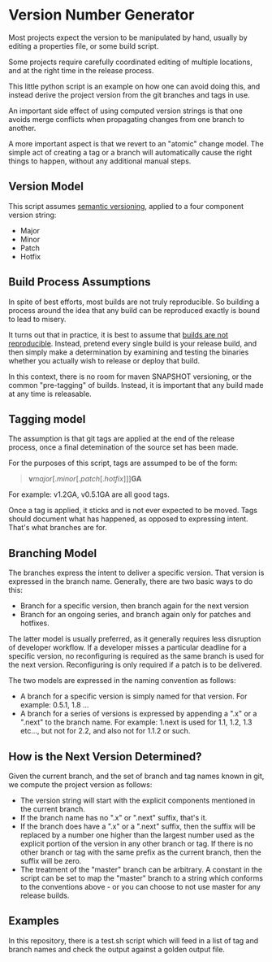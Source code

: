# Version Number Generator

Most projects expect the version to be manipulated by hand,
usually by editing a properties file, or some build script.

Some projects require carefully coordinated editing of multiple
locations, and at the right time in the release process.

This little python script is an example on how one can avoid
doing this, and instead derive the project version from the git
branches and tags in use.

An important side effect of using computed version strings is that
one avoids merge conflicts when propagating changes from one
branch to another. 

A more important aspect is that we revert to an "atomic" change
model. The simple act of creating a tag or a branch will automatically
cause the right things to happen, without any additional manual steps.

## Version Model

This script assumes [semantic versioning](http://semver.org/), applied
to a four component version string:

* Major
* Minor
* Patch
* Hotfix

## Build Process Assumptions

In spite of best efforts, most builds are not truly reproducible. So building
a process around the idea that any build can be reproduced exactly is bound 
to lead to misery.

It turns out that in practice, it is best to assume that [builds are not reproducible](http://blog.fortified-bikesheds.com/2011/12/how-important-are-reproducible-builds.html). Instead, pretend every single build is your release build, and then simply make a determination by examining and testing the binaries whether you actually wish to release or deploy that build.

In this context, there is no room for maven SNAPSHOT versioning, or the common "pre-tagging" of builds. Instead, it is important that any build made at any time is releasable.

## Tagging model

The assumption is that git tags are applied at the end of the release process,
once a final detemination of the source set has been made. 

For the purposes of this script, tags are assumped to be of the form:

> **v**_major_[._minor_[._patch_[._hotfix_]]]**GA**

For example: v1.2GA, v0.5.1GA are all good tags.

Once a tag is applied, it sticks and is not ever expected to be moved. Tags should document what has happened, as opposed to expressing intent. That's what branches are for.

## Branching Model

The branches express the intent to deliver a specific version. That version is expressed in the branch name. Generally, there are two basic ways to do this:

* Branch for a specific version, then branch again for the next version
* Branch for an ongoing series, and branch again only for patches and hotfixes.

The latter model is usually preferred, as it generally requires less disruption of developer workflow. If a developer misses a particular deadline for a specific version, no reconfiguring is required as the same branch is used for the next version. Reconfiguring is only required if a patch is to be delivered.

The two models are expressed in the naming convention as follows:

* A branch for a specific version is simply named for that version. For example: 0.5.1, 1.8 ...
* A branch for a series of versions is expressed by appending a ".x" or a ".next" to the branch name. For example: 1.next is used for 1.1, 1.2, 1.3 etc..., but not for 2.2, and also not for 1.1.2 or such.

## How is the Next Version Determined?

Given the current branch, and the set of branch and tag names known in git, we compute the project version as follows:

* The version string will start with the explicit components mentioned in the current branch.
* If the branch name has no ".x" or ".next" suffix, that's it.
* If the branch does have a ".x" or a ".next" suffix, then the suffix will be replaced by a number one higher than the largest number used as the explicit portion of the version in any other branch or tag. If there is no other branch or tag with the same prefix as the current branch, then the suffix will be zero.
* The treatment of the "master" branch can be arbitrary. A constant in the script can be set to map the "master" branch to a string which conforms to the conventions above - or you can choose to not use master for any release builds.

## Examples

In this repository, there is a test.sh script which will feed in a list of tag and branch names and check the output against a golden output file.
